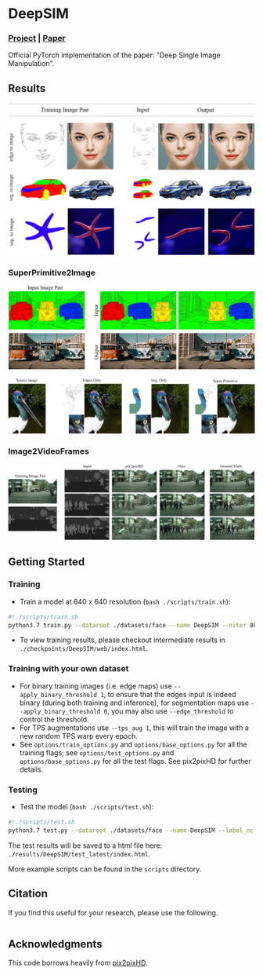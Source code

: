 # DeepSIM
### [Project](http://www.vision.huji.ac.il/deepsim) | [Paper]() <br>
Official PyTorch implementation of the paper: "Deep Single Image Manipulation".  

## Results

<p align='center'>  
  <img src='imgs/main_table.png' />
</p>

### SuperPrimitive2Image

<p align='center'>
  <img src='./imgs/sp1.png' />
</p>
<p align='center'>
  <img src='./imgs/sp2.png' />
</p>


### Image2VideoFrames

<p align='center'>
  <img src='./imgs/im2vid1.png' />
</p>



## Getting Started
### Training
- Train a model at 640 x 640 resolution (`bash ./scripts/train.sh`):
```bash
#!./scripts/train.sh
python3.7 train.py --dataroot ./datasets/face --name DeepSIM --niter 8000 --niter_decay 8000 --label_nc 0 --no_instance --resize_or_crop none --tps_aug 1 --apply_binary_threshold 1 --resize_or_crop none --loadSize 640 --fineSize 640
```
- To view training results, please checkout intermediate results in `./checkpoints/DeepSIM/web/index.html`.

### Training with your own dataset
- For binary training images (i.e. edge maps) use `--apply_binary_threshold 1`, to ensure that the edges input is indeed binary (during both training and inference), for segmentation maps use `--apply_binary_threshold 0`, you may also use `--edge_threshold` to control the threshold.
- For TPS augmentations use `--tps_aug 1`, this will train the image with a new random TPS warp every epoch.
- See `options/train_options.py` and `options/base_options.py` for all the training flags; see `options/test_options.py` and `options/base_options.py` for all the test flags. See pix2pixHD for further details.
### Testing


- Test the model (`bash ./scripts/test.sh`):
```bash
#!./scripts/test.sh
python3.7 test.py --dataroot ./datasets/face --name DeepSIM --label_nc 0 --no_instance --resize_or_crop none --apply_binary_threshold 1 --online_tps 0 --no_instance --loadSize 640 --fineSize 640
```
The test results will be saved to a html file here: `./results/DeepSIM/test_latest/index.html`.

More example scripts can be found in the `scripts` directory.


## Citation

If you find this useful for your research, please use the following.

```
```


## Acknowledgments
This code borrows heavily from [pix2pixHD](https://github.com/NVIDIA/pix2pixHD).
